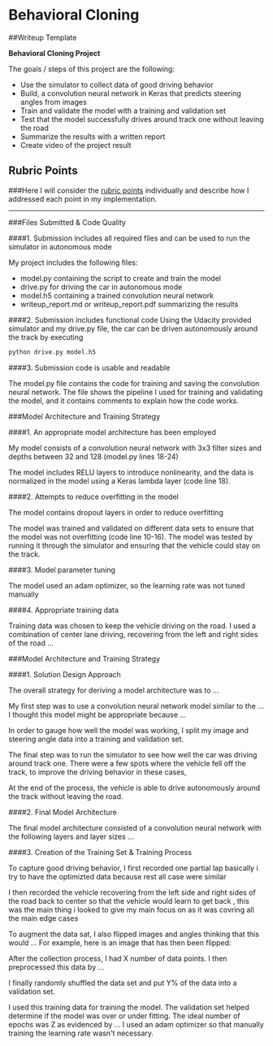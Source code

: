 
# **Behavioral Cloning** 

##Writeup Template


**Behavioral Cloning Project**

The goals / steps of this project are the following:
* Use the simulator to collect data of good driving behavior
* Build, a convolution neural network in Keras that predicts steering angles from images
* Train and validate the model with a training and validation set
* Test that the model successfully drives around track one without leaving the road
* Summarize the results with a written report
* Create video of the project result 


## Rubric Points
###Here I will consider the [rubric points](https://review.udacity.com/#!/rubrics/432/view) individually and describe how I addressed each point in my implementation.  

---
###Files Submitted & Code Quality

####1. Submission includes all required files and can be used to run the simulator in autonomous mode

My project includes the following files:
* model.py containing the script to create and train the model
* drive.py for driving the car in autonomous mode
* model.h5 containing a trained convolution neural network 
* writeup_report.md or writeup_report.pdf summarizing the results

####2. Submission includes functional code
Using the Udacity provided simulator and my drive.py file, the car can be driven autonomously around the track by executing 
```sh
python drive.py model.h5
```

####3. Submission code is usable and readable

The model.py file contains the code for training and saving the convolution neural network. The file shows the pipeline I used for training and validating the model, and it contains comments to explain how the code works.

###Model Architecture and Training Strategy

####1. An appropriate model architecture has been employed

My model consists of a convolution neural network with 3x3 filter sizes and depths between 32 and 128 (model.py lines 18-24) 

The model includes RELU layers to introduce nonlinearity, and the data is normalized in the model using a Keras lambda layer (code line 18). 

####2. Attempts to reduce overfitting in the model

The model contains dropout layers in order to reduce overfitting 

The model was trained and validated on different data sets to ensure that the model was not overfitting (code line 10-16). The model was tested by running it through the simulator and ensuring that the vehicle could stay on the track.

####3. Model parameter tuning

The model used an adam optimizer, so the learning rate was not tuned manually 

####4. Appropriate training data

Training data was chosen to keep the vehicle driving on the road. I used a combination of center lane driving, recovering from the left and right sides of the road ... 


###Model Architecture and Training Strategy

####1. Solution Design Approach

The overall strategy for deriving a model architecture was to ...

My first step was to use a convolution neural network model similar to the ... I thought this model might be appropriate because ...

In order to gauge how well the model was working, I split my image and steering angle data into a training and validation set. 


The final step was to run the simulator to see how well the car was driving around track one. There were a few spots where the vehicle fell off the track, to improve the driving behavior in these cases, 

At the end of the process, the vehicle is able to drive autonomously around the track without leaving the road.

####2. Final Model Architecture

The final model architecture  consisted of a convolution neural network with the following layers and layer sizes ...


####3. Creation of the Training Set & Training Process

To capture good driving behavior, I first recorded one partial lap basically i try to have the optimizted data because rest all case were similar


I then recorded the vehicle recovering from the left side and right sides of the road back to center so that the vehicle would learn to get back , this was the main thing i looked to give my main focus on as it was covring all the main edge cases 




To augment the data sat, I also flipped images and angles thinking that this would ... For example, here is an image that has then been flipped:


After the collection process, I had X number of data points. I then preprocessed this data by ...


I finally randomly shuffled the data set and put Y% of the data into a validation set. 

I used this training data for training the model. The validation set helped determine if the model was over or under fitting. The ideal number of epochs was Z as evidenced by ... I used an adam optimizer so that manually training the learning rate wasn't necessary.


```python

```
